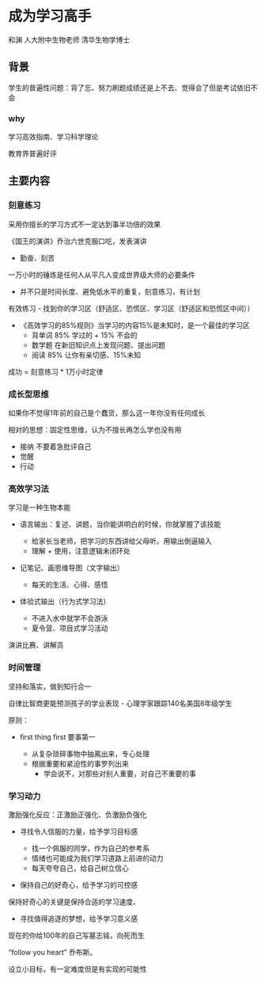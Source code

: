 # 成为学习高手

和渊 人大附中生物老师 清华生物学博士

## 背景

学生的普遍性问题：背了忘、努力刷题成绩还是上不去、觉得会了但是考试依旧不会

### why

学习高效指南、学习科学理论

教育界普遍好评

## 主要内容

### 刻意练习

采用你擅长的学习方式不一定达到事半功倍的效果

《国王的演讲》乔治六世克服口吃，发表演讲

- 勤奋、刻苦

一万小时的锤炼是任何人从平凡人变成世界级大师的必要条件

- 并不只是时间长度、避免低水平的重复，刻意练习，有计划

有效练习 - 找到你的学习区（舒适区、恐慌区、学习区（舒适区和恐慌区中间））

- 《高效学习的85%规则》当学习的内容15%是未知时，是一个最佳的学习区
  - 背单词 85% 学过的 + 15% 不会的
  - 数学题 在新旧知识点上发现问题、提出问题
  - 阅读 85% 让你有亲切感、15%未知

成功 = 刻意练习 * 1万小时定律


### 成长型思维

如果你不觉得1年前的自己是个蠢货，那么这一年你没有任何成长

相对的思想：固定性思维，认为不擅长再怎么学也没有用

  - 接纳 不要着急批评自己
  - 觉醒 
  - 行动

### 高效学习法

学习是一种生物本能

- 语言输出：复述、讲题，当你能讲明白的时候，你就掌握了该技能
  - 给家长当老师，把学习的东西讲给父母听。用输出倒逼输入  
  - 理解 + 使用，注意逻辑未闭环处

- 记笔记、画思维导图（文字输出）
  - 每天的生活、心得、感悟

- 体验式输出（行为式学习法）
  - 不进入水中就学不会游泳
  - 夏令营、项目式学习活动

演讲比赛、讲解员

### 时间管理

坚持和落实，做到知行合一

自律比智商更能预测孩子的学业表现 - 心理学家跟踪140名美国8年级学生

原则：

- first thing first 要事第一

  - 从复杂琐碎事物中抽离出来，专心处理
  - 根据重要和紧迫性的事罗列出来
    - 学会说不，对那些对别人重要，对自己不重要的事


### 学习动力

激励强化反应：正激励正强化、负激励负强化

- 寻找令人信服的力量，给予学习目标感

  - 找一个佩服的同学，作为自己的参考系
  - 情绪也可能成为我们学习道路上前进的动力
  - 每天夸夸自己，给自己树立信心

- 保持自己的好奇心，给予学习的可控感

保持好奇心的关键是保持合适的学习速度、

- 寻找值得追逐的梦想，给予学习意义感

现在的你给100年的自己写墓志铭，向死而生

“follow you heart” 乔布斯。

设立小目标，有一定难度但是有实现的可能性



